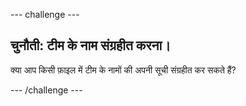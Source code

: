 --- challenge ---

## चुनौती: टीम के नाम संग्रहीत करना।

क्या आप किसी फ़ाइल में टीम के नामों की अपनी सूची संग्रहीत कर सकते हैं?

--- /challenge ---